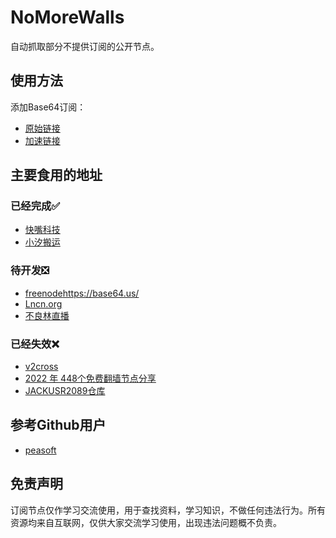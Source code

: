 # NoMoreWalls

自动抓取部分不提供订阅的公开节点。

## 使用方法

添加Base64订阅：

- [原始链接](https://raw.githubusercontent.com/1019459067/NoMoreWalls/master/list.txt)
- [加速链接](https://raw.githubusercontent.com/1019459067/NoMoreWalls/master/list_raw.txt)

## 主要食用的地址
### 已经完成✅
- [快嘴科技](https://kkzui.com/jd?orderby=modified)
- [小汐搬运](https://banyunxiaoxi.icu/)

### 待开发❎
- [freenode](https://freenode.me/)https://base64.us/
- [Lncn.org](https://lncn.org/)
- [不良林直播](https://www.youtube.com/watch?v=RCp9hnp7r6Q)

### 已经失效❌
- [v2cross](https://v2cross.com/archives/1884)
- [2022 年 448个免费翻墙节点分享](https://vpnbay.com/free-ss-vmess-trojan-nodes.html)
- [JACKUSR2089仓库](https://api.github.com/repos/JACKUSR2089/v2ray-subscribed/contents)

## 参考Github用户
- [peasoft](https://github.com/peasoft/NoMoreWalls)

## 免责声明

订阅节点仅作学习交流使用，用于查找资料，学习知识，不做任何违法行为。所有资源均来自互联网，仅供大家交流学习使用，出现违法问题概不负责。
